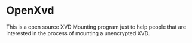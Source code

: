 OpenXvd
=======

This is a open source XVD Mounting program just to help people that are interested in the process of mounting a unencrypted XVD.

